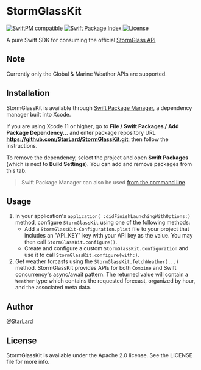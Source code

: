 # StormGlassKit

[![SwiftPM compatible](https://img.shields.io/badge/spm-compatible-brightgreen.svg?style=flat)](https://swift.org/package-manager)
[![Swift Package Index](https://img.shields.io/endpoint?url=https%3A%2F%2Fswiftpackageindex.com%2Fapi%2Fpackages%2FStarLard%2FStormGlassKit%2Fbadge%3Ftype%3Dswift-versions)](https://swiftpackageindex.com/StarLard/StormGlassKit)
[![License](https://img.shields.io/badge/License-Apache_2.0-blue.svg)](https://github.com/StarLard/StormGlassKit/blob/main/LICENSE)

A pure Swift SDK for consuming the official [StormGlass API](https://docs.stormglass.io)

## Note

Currently only the Global & Marine Weather APIs are supported.

## Installation

StormGlassKit is available through [Swift Package Manager](https://swift.org/package-manager/), a dependency manager built into Xcode.

If you are using Xcode 11 or higher, go to **File / Swift Packages / Add Package Dependency...** and enter package repository URL **https://github.com/StarLard/StormGlassKit.git**, then follow the instructions.

To remove the dependency, select the project and open **Swift Packages** (which is next to **Build Settings**). You can add and remove packages from this tab.

> Swift Package Manager can also be used [from the command line](https://swift.org/package-manager/).

## Usage

1. In your application's `application(_:didFinishLaunchingWithOptions:)` method, configure `StormGlassKit` using one of the following methods:
    * Add a `StormGlassKit-Configuration.plist` file to your project that includes an "API_KEY" key with your API key as the value. You may then
    call `StormGlassKit.configure()`.
    * Create and configure a custom `StormGlassKit.Configuration` and use it to call `StormGlassKit.configure(with:)`.
2. Get weather forcasts using the `StormGlassKit.fetchWeather(...)` method. StormGlassKit provides APIs for both `Combine` and Swift concurrency's async/await pattern. The returned value will contain a `Weather` type which contains the requested forecast, organized by hour, and the associated meta data.

## Author

[@StarLard](https://twitter.com/CalebFriden)

## License

StormGlassKit is available under the Apache 2.0 license. See the LICENSE file for more info.
